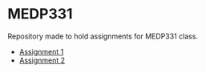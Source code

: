 # MEDP331

Repository made to hold assignments for MEDP331 class.

<ul>
  <li><a href="https://imextrapolite3.github.io/MEDP331/assignment_1/">Assignment 1</a></li>
  <li><a href="https://imextrapolite3.github.io/MEDP331/assignment_2/">Assignment 2</a></li>
</ul>
